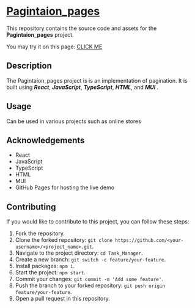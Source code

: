 # [Pagintaion_pages](https://okosohor.github.io/Pagintaion_pages/)
This repository contains the source code and assets for the **Pagintaion_pages** project.

You may try it on this page: [CLICK ME](https://okosohor.github.io/Pagintaion_pages/)

## Description
The Pagintaion_pages project is
is an implementation of pagination. It is built using ***React***, ***JavaScript***, ***TypeScript***, ***HTML***, and ***MUI*** .

## Usage
Can be used in various projects such as online stores

## Acknowledgements
- React
- JavaScript
- TypeScript
- HTML
- MUI
- GitHub Pages for hosting the live demo

## Contributing
If you would like to contribute to this project, you can follow these steps:

1. Fork the repository.
2. Clone the forked repository: `git clone https://github.com/<your-username>/<project_name>.git`.
3. Navigate to the project directory: `cd Task_Manager`.
2. Create a new branch: `git switch -c feature/your-feature`.
3. Install packages: `npm i`.
4. Start the project: `npm start`.
3. Commit your changes: `git commit -m 'Add some feature'`.
4. Push the branch to your forked repository: `git push origin feature/your-feature`.
5. Open a pull request in this repository.
